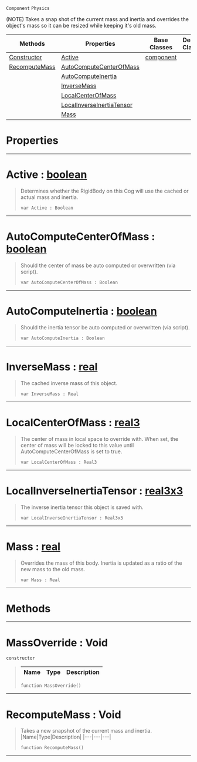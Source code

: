  `Component` `Physics`



(NOTE) Takes a snap shot of the current mass and inertia and overrides the object's mass so it can be resized while keeping it's old mass.

|Methods|Properties|Base Classes|Derived Classes|
|---|---|---|---|
|[ Constructor](https://github.com/zeroengineteam/ZeroDocs/blob/master/code_reference/class_reference/massoverride.markdown#massoverride-void)|[ Active](https://github.com/zeroengineteam/ZeroDocs/blob/master/code_reference/class_reference/massoverride.markdown#active-zero-engine-docum)|[component](https://github.com/zeroengineteam/ZeroDocs/blob/master/code_reference/class_reference/component.markdown)| |
|[ RecomputeMass](https://github.com/zeroengineteam/ZeroDocs/blob/master/code_reference/class_reference/massoverride.markdown#recomputemass-void)|[ AutoComputeCenterOfMass](https://github.com/zeroengineteam/ZeroDocs/blob/master/code_reference/class_reference/massoverride.markdown#autocomputecenterofmass)| | |
| |[ AutoComputeInertia](https://github.com/zeroengineteam/ZeroDocs/blob/master/code_reference/class_reference/massoverride.markdown#autocomputeinertia-zero)| | |
| |[ InverseMass](https://github.com/zeroengineteam/ZeroDocs/blob/master/code_reference/class_reference/massoverride.markdown#inversemass-zero-engine)| | |
| |[ LocalCenterOfMass](https://github.com/zeroengineteam/ZeroDocs/blob/master/code_reference/class_reference/massoverride.markdown#localcenterofmass-zero-e)| | |
| |[ LocalInverseInertiaTensor](https://github.com/zeroengineteam/ZeroDocs/blob/master/code_reference/class_reference/massoverride.markdown#localinverseinertiatenso)| | |
| |[ Mass](https://github.com/zeroengineteam/ZeroDocs/blob/master/code_reference/class_reference/massoverride.markdown#mass-zero-engine-documen)| | |


 #  Properties


---  
 #  Active : [boolean](https://github.com/zeroengineteam/ZeroDocs/blob/master/code_reference/nada_base_types/boolean.markdown)

> Determines whether the RigidBody on this Cog will use the cached or actual mass and inertia.
> ``` lang=cpp, name=Nada
> var Active : Boolean


---  
 #  AutoComputeCenterOfMass : [boolean](https://github.com/zeroengineteam/ZeroDocs/blob/master/code_reference/nada_base_types/boolean.markdown)

> Should the center of mass be auto computed or overwritten (via script).
> ``` lang=cpp, name=Nada
> var AutoComputeCenterOfMass : Boolean


---  
 #  AutoComputeInertia : [boolean](https://github.com/zeroengineteam/ZeroDocs/blob/master/code_reference/nada_base_types/boolean.markdown)

> Should the inertia tensor be auto computed or overwritten (via script).
> ``` lang=cpp, name=Nada
> var AutoComputeInertia : Boolean


---  
 #  InverseMass : [real](https://github.com/zeroengineteam/ZeroDocs/blob/master/code_reference/nada_base_types/real.markdown)

> The cached inverse mass of this object.
> ``` lang=cpp, name=Nada
> var InverseMass : Real


---  
 #  LocalCenterOfMass : [real3](https://github.com/zeroengineteam/ZeroDocs/blob/master/code_reference/nada_base_types/real3.markdown)

> The center of mass in local space to override with. When set, the center of mass will be locked to this value until AutoComputeCenterOfMass is set to true.
> ``` lang=cpp, name=Nada
> var LocalCenterOfMass : Real3


---  
 #  LocalInverseInertiaTensor : [real3x3](https://github.com/zeroengineteam/ZeroDocs/blob/master/code_reference/nada_base_types/real3x3.markdown)

> The inverse inertia tensor this object is saved with.
> ``` lang=cpp, name=Nada
> var LocalInverseInertiaTensor : Real3x3


---  
 #  Mass : [real](https://github.com/zeroengineteam/ZeroDocs/blob/master/code_reference/nada_base_types/real.markdown)

> Overrides the mass of this body. Inertia is updated as a ratio of the new mass to the old mass.
> ``` lang=cpp, name=Nada
> var Mass : Real


---  
 #  Methods


---  
 #  MassOverride : Void

 `constructor`

> 
> |Name|Type|Description|
> |---|---|---|
> ``` lang=cpp, name=Nada
> function MassOverride()
> ``` 


---  
 #  RecomputeMass : Void

> Takes a new snapshot of the current mass and inertia.
> |Name|Type|Description|
> |---|---|---|
> ``` lang=cpp, name=Nada
> function RecomputeMass()
> ``` 


---  
 

 